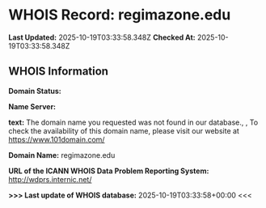 # WHOIS Record: regimazone.edu

**Last Updated:** 2025-10-19T03:33:58.348Z
**Checked At:** 2025-10-19T03:33:58.348Z

## WHOIS Information

**Domain Status:** 

**Name Server:** 

**text:** The domain name you requested was not found in our database., , To check the availability of this domain name, please visit our website at https://www.101domain.com/

**Domain Name:** regimazone.edu

**URL of the ICANN WHOIS Data Problem Reporting System:** http://wdprs.internic.net/

**>>> Last update of WHOIS database:** 2025-10-19T03:33:58+00:00 <<<

